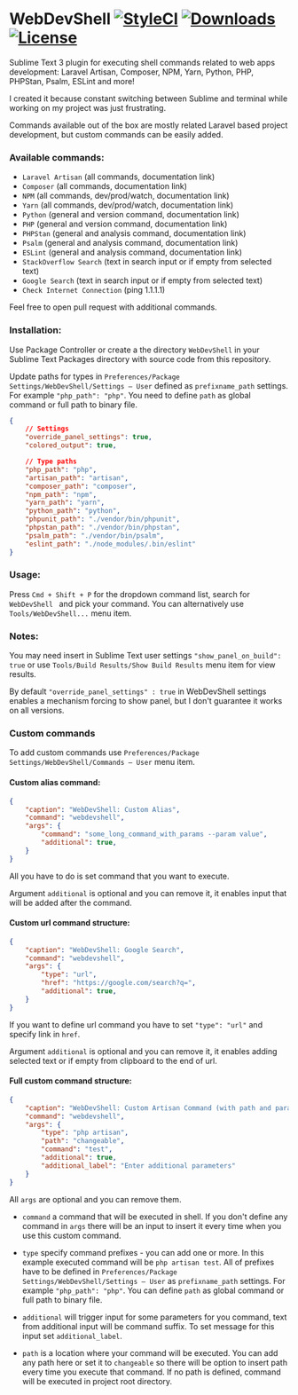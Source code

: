 # WebDevShell [![StyleCI](https://github.styleci.io/repos/127345708/shield?branch=master&style=flat)](https://github.styleci.io/repos/127345708) [![Downloads](https://img.shields.io/packagecontrol/dt/WebDevShell.svg?color=sucess)](https://img.shields.io/packagecontrol/dt/WebDevShell.svg?color=sucess&style=plastic) [![License](https://img.shields.io/github/license/TheDoctor0/WebDevShell.svg?color=sucess)](https://img.shields.io/github/license/TheDoctor0/WebDevShell.svg?color=sucess&style=plastic)

Sublime Text 3 plugin for executing shell commands related to web apps development: Laravel Artisan, Composer, NPM, Yarn, Python, PHP, PHPStan, Psalm, ESLint and more!

I created it because constant switching between Sublime and terminal while working on my project was just frustrating.

Commands available out of the box are mostly related Laravel based project development, but custom commands can be easily added.

### Available commands:
- `Laravel Artisan` (all commands, documentation link)
- `Composer` (all commands, documentation link)
- `NPM` (all commands, dev/prod/watch, documentation link)
- `Yarn` (all commands, dev/prod/watch, documentation link)
- `Python` (general and version command, documentation link)
- `PHP` (general and version command, documentation link)
- `PHPStan` (general and analysis command, documentation link)
- `Psalm` (general and analysis command, documentation link)
- `ESLint` (general and analysis command, documentation link)
- `StackOverflow Search` (text in search input or if empty from selected text)
- `Google Search` (text in search input or if empty from selected text)
- `Check Internet Connection` (ping 1.1.1.1)

Feel free to open pull request with additional commands.

### Installation:
Use Package Controller or create a the directory `WebDevShell` in your Sublime Text Packages directory with source code from this repository.

Update paths for types in `Preferences/Package Settings/WebDevShell/Settings – User` defined as `prefixname_path` settings.
For example `"php_path": "php"`. You need to define `path` as global command or full path to binary file.

```json
{
    // Settings
    "override_panel_settings": true,
    "colored_output": true,

    // Type paths
    "php_path": "php",
    "artisan_path": "artisan",
    "composer_path": "composer",
    "npm_path": "npm",
    "yarn_path": "yarn",
    "python_path": "python",
    "phpunit_path": "./vendor/bin/phpunit",
    "phpstan_path": "./vendor/bin/phpstan",
    "psalm_path": "./vendor/bin/psalm",
    "eslint_path": "./node_modules/.bin/eslint"
}
```

### Usage:
Press `Cmd + Shift + P` for the dropdown command list, search for `WebDevShell ` and pick your command. You can alternatively use `Tools/WebDevShell...` menu item.

### Notes:
You may need insert in Sublime Text user settings `"show_panel_on_build": true` or use `Tools/Build Results/Show Build Results` menu item for view results.

By default `"override_panel_settings" : true` in WebDevShell settings enables a mechanism forcing to show panel, but I don't guarantee it works on all versions.

### Custom commands
To add custom commands use `Preferences/Package Settings/WebDevShell/Commands – User` menu item.

#### Custom alias command:

```json
{
    "caption": "WebDevShell: Custom Alias",
    "command": "webdevshell",
    "args": {
        "command": "some_long_command_with_params --param value",
        "additional": true,
    }
}
```

All you have to do is set command that you want to execute.

Argument `additional` is optional and you can remove it, it enables input that will be added after the command.

#### Custom url command structure:

```json
{
    "caption": "WebDevShell: Google Search",
    "command": "webdevshell",
    "args": {
        "type": "url",
        "href": "https://google.com/search?q=",
        "additional": true,
    }
}
```

If you want to define url command you have to set `"type": "url"` and specify link in `href`.

Argument `additional` is optional and you can remove it, it enables adding selected text or if empty from clipboard to the end of url.

#### Full custom command structure:

```json
{
    "caption": "WebDevShell: Custom Artisan Command (with path and parameters)",
    "command": "webdevshell",
    "args": {
        "type": "php artisan",
        "path": "changeable",
        "command": "test",
        "additional": true,
        "additional_label": "Enter additional parameters"
    }
}
```

All `args` are optional and you can remove them.

- `command` a command that will be executed in shell.
If you don't define any command in `args` there will be an input to insert it every time when you use this custom command.

- `type` specify command prefixes - you can add one or more. In this example executed command will be `php artisan test`.
All of prefixes have to be defined in `Preferences/Package Settings/WebDevShell/Settings – User` as `prefixname_path` settings.
For example `"php_path": "php"`. You can define `path` as global command or full path to binary file.

- `additional` will trigger input for some parameters for you command, text from additional input will be command suffix.
To set message for this input set `additional_label`.

- `path` is a location where your command will be executed.
You can add any path here or set it to `changeable` so there will be option to insert path every time you execute that command.
If no path is defined, command will be executed in project root directory.
